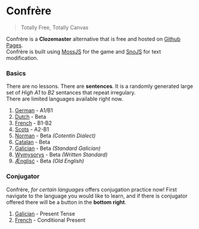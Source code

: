 # Confrère

> Totally Free, Totally Canvas

Confrère is a __Clozemaster__ alternative that is free and hosted on [Github Pages](https://guyotjs.github.io/confrere).<br/>
Confrère is built using [MossJS](https://github.com/classicMC-Studios/mossjs) for the game and [SnoJS](https://snojs.github.io/) for text modification.

### Basics

There are no lessons. There are __sentences__. It is a randomly generated large set of _High A1_ to _B2_ sentances that repeat irregulary.<br/>
There are limited languages available right now.

1. [German](https://guyotjs.github.io/confrere/german/index.html) - A1/B1
2. [Dutch](https://guyotjs.github.io/confrere/dutch/index.html) - Beta
3. [French](https://guyotjs.github.io/confrere/french/index.html) - B1-B2
4. [Scots](https://guyotjs.github.io/confrere/scots/index.html) - A2-B1
5. [Norman](https://guyotjs.github.io/confrere/normaund/index.html) - Beta _(Cotentin Dialect)_
6. [Catalan](https://guyotjs.github.io/confrere/catalan/index.html) - Beta
7. [Galician](https://guyotjs.github.io/confrere/galician/index.html) - Beta _(Standard Galician)_
8. [Wymysorys](https://guyotjs.github.io/confrere/wymysorys/index.html) - Beta _(Written Standard)_
8. [Ænglisċ](https://guyotjs.github.io/confrere/aenglisc/index.html) - Beta _(Old English)_

### Conjugator

Confrère, _for certain languages_ offers conjugation practice now! First navigate to the language you would like to learn, and if there is conjugator offered there will be a button in the __bottom right__.

1. [Galician](https://guyotjs.github.io/confrere/galician/index.html) - Present Tense
2. [French](https://guyotjs.github.io/confrere/french/index.html) - Conditional Present


